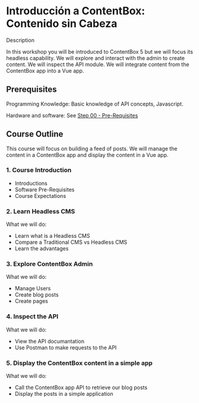 # Introducción a ContentBox: Contenido sin Cabeza

Description 

In this workshop you will be introduced to ContentBox 5 but we will focus its headless capability. We will explore and interact with the admin to create content. We will inspect the API module.  We will integrate content from the ContentBox app into a Vue app.

## Prerequisites

Programming Knowledge: Basic knowledge of API concepts, Javascript.

Hardware and software: See [Step 00 - Pre-Requisites](Step-00-Prerequisites.md)

## Course Outline

This course will focus on building a feed of posts.  We will manage the content in a ContentBox app and display the content in a Vue app.

### 1. Course Introduction

- Introductions
- Software Pre-Requisites
- Course Expectations

### 2. Learn Headless CMS

What we will do:

- Learn what is a Headless CMS
- Compare a Traditional CMS vs Headless CMS 
- Learn the advantages

### 3. Explore ContentBox Admin

What we will do:

- Manage Users
- Create blog posts
- Create pages

### 4. Inspect the API

What we will do:

- View the API documantation  
- Use Postman to make requests to the API


### 5. Display the ContentBox content in a simple app 

What we will do:

- Call the ContentBox app API to retrieve our blog posts
- Display the posts in a simple application


